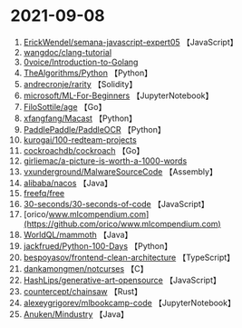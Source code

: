 # 2021-09-08

1. [ErickWendel/semana-javascript-expert05](https://github.com/ErickWendel/semana-javascript-expert05) 【JavaScript】
2. [wangdoc/clang-tutorial](https://github.com/wangdoc/clang-tutorial) 
3. [0voice/Introduction-to-Golang](https://github.com/0voice/Introduction-to-Golang) 
4. [TheAlgorithms/Python](https://github.com/TheAlgorithms/Python) 【Python】
5. [andrecronje/rarity](https://github.com/andrecronje/rarity) 【Solidity】
6. [microsoft/ML-For-Beginners](https://github.com/microsoft/ML-For-Beginners) 【JupyterNotebook】
7. [FiloSottile/age](https://github.com/FiloSottile/age) 【Go】
8. [xfangfang/Macast](https://github.com/xfangfang/Macast) 【Python】
9. [PaddlePaddle/PaddleOCR](https://github.com/PaddlePaddle/PaddleOCR) 【Python】
10. [kurogai/100-redteam-projects](https://github.com/kurogai/100-redteam-projects) 
11. [cockroachdb/cockroach](https://github.com/cockroachdb/cockroach) 【Go】
12. [girliemac/a-picture-is-worth-a-1000-words](https://github.com/girliemac/a-picture-is-worth-a-1000-words) 
13. [vxunderground/MalwareSourceCode](https://github.com/vxunderground/MalwareSourceCode) 【Assembly】
14. [alibaba/nacos](https://github.com/alibaba/nacos) 【Java】
15. [freefq/free](https://github.com/freefq/free) 
16. [30-seconds/30-seconds-of-code](https://github.com/30-seconds/30-seconds-of-code) 【JavaScript】
17. [orico/www.mlcompendium.com](https://github.com/orico/www.mlcompendium.com) 
18. [WorldQL/mammoth](https://github.com/WorldQL/mammoth) 【Java】
19. [jackfrued/Python-100-Days](https://github.com/jackfrued/Python-100-Days) 【Python】
20. [bespoyasov/frontend-clean-architecture](https://github.com/bespoyasov/frontend-clean-architecture) 【TypeScript】
21. [dankamongmen/notcurses](https://github.com/dankamongmen/notcurses) 【C】
22. [HashLips/generative-art-opensource](https://github.com/HashLips/generative-art-opensource) 【JavaScript】
23. [countercept/chainsaw](https://github.com/countercept/chainsaw) 【Rust】
24. [alexeygrigorev/mlbookcamp-code](https://github.com/alexeygrigorev/mlbookcamp-code) 【JupyterNotebook】
25. [Anuken/Mindustry](https://github.com/Anuken/Mindustry) 【Java】
